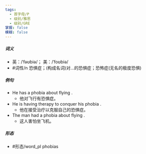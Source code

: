 ```yaml
---
tags:
  - 首字母/P
  - 级别/雅思
  - 级别/GRE
掌握: false
模糊: false
---
```

##### 词义
- 英：/ˈfəʊbiə/； 美：/ˈfoʊbiə/
- #词性/n  恐惧症；(构成名词)对…的恐惧症；恐怖症(无名的极度恐惧)
##### 例句
- He has a phobia about flying .
	- 他对飞行有恐惧症。
- He is having therapy to conquer his phobia .
	- 他在接受治疗以克服自己的恐惧症。
- The man had a phobia about flying .
	- 这人害怕坐飞机。
##### 形态
- #形态/word_pl phobias
